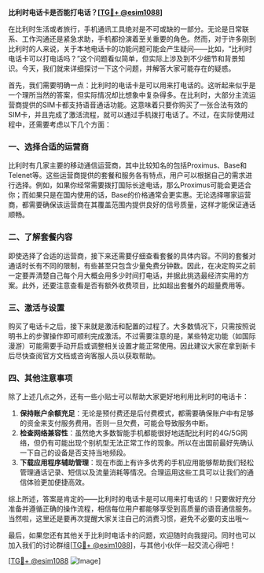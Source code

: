 **比利时电话卡是否能打电话？[[TG💪+ @esim1088](https://t.me/s/esim1088)]**

在比利时生活或者旅行，手机通讯工具绝对是不可或缺的一部分。无论是日常联系、工作沟通还是紧急求助，手机都扮演着至关重要的角色。然而，对于许多刚到比利时的人来说，关于本地电话卡的功能问题可能会产生疑问——比如，“比利时电话卡可以打电话吗？”这个问题看似简单，但实际上涉及到不少细节和背景知识。今天，我们就来详细探讨一下这个问题，并解答大家可能存在的疑惑。

首先，我们需要明确一点：比利时的电话卡是可以用来打电话的。这听起来似乎是一个理所当然的答案，但实际情况却比想象中复杂得多。在比利时，大部分主流运营商提供的SIM卡都支持语音通话功能。这意味着只要你购买了一张合法有效的SIM卡，并且完成了激活流程，就可以通过手机拨打电话了。不过，在实际使用过程中，还需要考虑以下几个方面：

### 一、选择合适的运营商

比利时有几家主要的移动通信运营商，其中比较知名的包括Proximus、Base和Telenet等。这些运营商提供的套餐和服务各有特点，用户可以根据自己的需求进行选择。例如，如果你经常需要拨打国际长途电话，那么Proximus可能会更适合你；而如果只是在国内使用的话，Base的价格通常会更实惠。无论选择哪家运营商，都需要确保该运营商在其覆盖范围内提供良好的信号质量，这样才能保证通话顺畅。

### 二、了解套餐内容

即使选择了合适的运营商，接下来还需要仔细查看套餐的具体内容。不同的套餐对通话时长有不同的限制，有些甚至只包含少量免费分钟数。因此，在决定购买之前一定要弄清楚自己每个月大概会用多少时间打电话，并据此挑选最经济实用的方案。此外，还要注意查看是否有额外收费项目，比如超出套餐外的超量费用等。

### 三、激活与设置

购买了电话卡之后，接下来就是激活和配置的过程了。大多数情况下，只需按照说明书上的步骤操作即可顺利完成激活。不过需要注意的是，某些特定功能（如国际漫游）可能需要手动开启或调整相关设置才能正常使用。因此建议大家在拿到新卡后尽快查阅官方文档或咨询客服人员以获取帮助。

### 四、其他注意事项

除了上述几点之外，还有一些小贴士可以帮助大家更好地利用比利时的电话卡：

1. **保持账户余额充足**：无论是预付费还是后付费模式，都需要确保账户中有足够的资金来支付服务费用。否则一旦欠费，可能会导致服务中断。
2. **检查网络兼容性**：虽然绝大多数智能手机都能很好地适配比利时的4G/5G网络，但仍有可能出现个别机型无法正常工作的现象。所以在出国前最好先确认一下自己的设备是否支持当地频段。
3. **下载应用程序辅助管理**：现在市面上有许多优秀的手机应用能够帮助我们轻松管理通话记录、短信以及流量消耗等情况。合理运用这些工具可以让我们的通信体验更加便捷高效。

综上所述，答案是肯定的——比利时的电话卡是可以用来打电话的！只要做好充分准备并遵循正确的操作流程，相信每位用户都能够享受到高质量的语音通信服务。当然啦，这里还是要再次提醒大家关注自己的消费习惯，避免不必要的支出哦～

最后，如果您还有其他关于比利时电话卡的问题，欢迎随时向我提问。同时也可以加入我们的讨论群组[[TG💪+ @esim1088](https://t.me/s/esim1088)]，与其他小伙伴一起交流心得吧！

[[TG💪+ @esim1088](https://t.me/s/esim1088) ![Image](https://i.postimg.cc/4NQfJmqS/Snipaste-2025-05-13-00-14-12.png)]